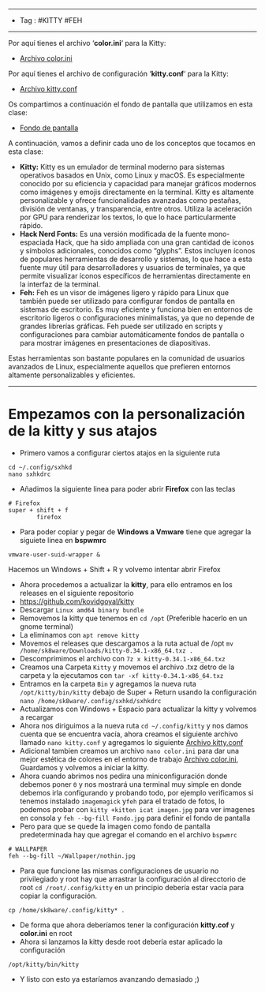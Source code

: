 
----
- Tag : #KITTY #FEH
----
Por aquí tienes el archivo ‘**color.ini**‘ para la Kitty:

- [Archivo color.ini](https://hack4u.io/wp-content/uploads/2022/09/color.ini_.txt)

Por aquí tienes el archivo de configuración ‘**kitty.conf**‘ para la Kitty:

- [Archivo kitty.conf](https://hack4u.io/wp-content/uploads/2022/09/kitty.conf_.txt)

Os compartimos a continuación el fondo de pantalla que utilizamos en esta clase:

- [Fondo de pantalla](https://wallpapercave.com/download/4k-ultra-hd-neon-mask-boy-wallpapers-wp7885623)

A continuación, vamos a definir cada uno de los conceptos que tocamos en esta clase:

- **Kitty:** Kitty es un emulador de terminal moderno para sistemas operativos basados en Unix, como Linux y macOS. Es especialmente conocido por su eficiencia y capacidad para manejar gráficos modernos como imágenes y emojis directamente en la terminal. Kitty es altamente personalizable y ofrece funcionalidades avanzadas como pestañas, división de ventanas, y transparencia, entre otros. Utiliza la aceleración por GPU para renderizar los textos, lo que lo hace particularmente rápido.
- **Hack Nerd Fonts:** Es una versión modificada de la fuente mono-espaciada Hack, que ha sido ampliada con una gran cantidad de iconos y símbolos adicionales, conocidos como “glyphs”. Estos incluyen íconos de populares herramientas de desarrollo y sistemas, lo que hace a esta fuente muy útil para desarrolladores y usuarios de terminales, ya que permite visualizar íconos específicos de herramientas directamente en la interfaz de la terminal.
- **Feh:** Feh es un visor de imágenes ligero y rápido para Linux que también puede ser utilizado para configurar fondos de pantalla en sistemas de escritorio. Es muy eficiente y funciona bien en entornos de escritorio ligeros o configuraciones minimalistas, ya que no depende de grandes librerías gráficas. Feh puede ser utilizado en scripts y configuraciones para cambiar automáticamente fondos de pantalla o para mostrar imágenes en presentaciones de diapositivas.

Estas herramientas son bastante populares en la comunidad de usuarios avanzados de Linux, especialmente aquellos que prefieren entornos altamente personalizables y eficientes.

----
# Empezamos con la personalización de la kitty y sus atajos 
- Primero vamos a configurar ciertos atajos en la siguiente ruta
```
cd ~/.config/sxhkd
nano sxhkdrc
```

- Añadimos la siguiente linea para poder abrir **Firefox** con las teclas 
```
# Firefox
super + shift + f
        firefox
```

- Para poder copiar y pegar de **Windows a Vmware** tiene que agregar la siguiete linea en **bspwmrc**
```
vmware-user-suid-wrapper &
```
Hacemos un Windows + Shift + R y volvemo intentar abrir Firefox

- Ahora procedemos a actualizar la **kitty**, para ello entramos en los releases en el siguiente repositorio
- https://github.com/kovidgoyal/kitty
- Descargar `Linux amd64 binary bundle`
- Removemos la kitty que tenemos en `cd /opt` (Preferible hacerlo en un gnome terminal)
- La eliminamos con `apt remove kitty` 
- Movemos el releases que descargamos a la ruta actual de /opt `mv /home/sk8ware/Downloads/kitty-0.34.1-x86_64.txz . `
- Descomprimimos el archivo con `7z x kitty-0.34.1-x86_64.txz`
- Creamos una Carpeta `Kitty` y movemos el archivo .txz detro de la carpeta y la ejecutamos con `tar -xf kitty-0.34.1-x86_64.txz`
- Entramos en la carpeta `Bin` y agregamos la nueva ruta `/opt/kitty/bin/kitty` debajo de Super + Return usando la configuración `nano /home/sk8ware/.config/sxhkd/sxhkdrc` 
- Actualizamos con Windows + Espacio para actualizar la kitty y volvemos a recargar
- Ahora nos diriguimos a la nueva ruta `cd ~/.config/kitty` y nos damos cuenta que se encuentra vacía, ahora creamos el siguiente archivo llamado `nano kitty.conf` y agregamos lo siguiente [Archivo kitty.conf](https://hack4u.io/wp-content/uploads/2022/09/kitty.conf_.txt)
- Adicional tambien creamos un archivo `nano color.ini` para dar una mejor estética de colores en el entorno de trabajo [Archivo color.ini](https://hack4u.io/wp-content/uploads/2022/09/color.ini_.txt), Guardamos y volvemos a iniciar la kitty.
- Ahora cuando abrimos nos pedira una miniconfiguración donde debemos poner `0` y nos mostrará una terminal muy simple en donde debemos irla configurando y probando todo, por ejemplo verificamos si tenemos instalado `imagemagick` y`feh` para el tratado de fotos, lo podemos probar con `kitty +kitten icat imagen.jpg` para ver imagenes en consola y `feh --bg-fill Fondo.jpg` para definir el fondo de pantalla
- Pero para que se quede la imagen como fondo de pantalla predeterminada hay que agregar el comando en el archivo `bspwmrc` 
```
# WALLPAPER
feh --bg-fill ~/Wallpaper/nothin.jpg
```
- Para que funcione las mismas configuraciones de usuario no privilegiado y root hay que arrastrar la configuración al direcctorio de root `cd /root/.config/kitty` en un principio debería estar vacía para copiar la configuración. 
```
cp /home/sk8ware/.config/kitty* . 
```
- De forma que ahora deberíamos tener la configuración **kitty.cof** y **color.ini** en root
- Ahora si lanzamos la kitty desde root debería estar aplicado la configuración 
```
/opt/kitty/bin/kitty
```
- Y listo con esto ya estaríamos avanzando demasiado ;)











